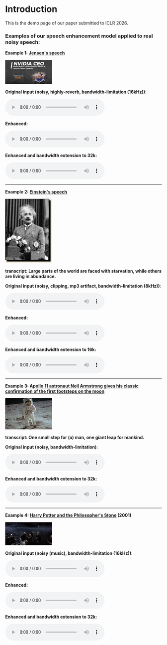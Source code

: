 # Introduction

This is the demo page of our paper submitted to ICLR 2026.


### Examples of our speech enhancement model applied to real noisy speech:

**Example 1: [Jensen's speech](https://www.youtube.com/watch?v=zbzCiau3hWc&t=24s)**

<img src="img/Jensen.png" style="width:30%; height:auto;"/>


**Original input (noisy, highly-reverb, bandwidth-limitation (16kHz))**:

<audio style="width:320px" controls="controls">
	<source src="wavs/Run_noisy.wav" type="audio/wav" />
</audio>

**Enhanced:** 

<audio style="width:320px" controls="controls">
	<source src="wavs/Run.wav" type="audio/wav" />
</audio>

**Enhanced and bandwidth extension to 32k:**  

<audio style="width:320px" controls="controls">
	<source src="wavs/Run_32k_kaiser_best.flac" type="audio/wav" />
</audio>

-----------------------------------------------------------

**Example 2: [Einstein's speech](https://history.aip.org/exhibits/einstein/voice3.htm)**

<img src="img/Einstein.jpg" style="width:30%; height:auto;"/>

**transcript: Large parts of the world are faced with starvation, while others are living in abundance.**  	

**Original input (noisy, clipping, mp3 artifact, bandwidth-limitation (8kHz))**:

<audio style="width:320px" controls="controls">
	<source src="wavs/Einstein_mp3_8k_noisy.wav" type="audio/wav" />
</audio>

**Enhanced:** 

<audio style="width:320px" controls="controls">
	<source src="wavs/Einstein_mp3_8k.wav" type="audio/wav" />
</audio>

**Enhanced and bandwidth extension to 16k:**  

<audio style="width:320px" controls="controls">
	<source src="wavs/Einstein_mp3_8k_16k.wav" type="audio/wav" />
</audio>

-----------------------------------------------------------

**Example 3: [Apollo 11 astronaut Neil Armstrong gives his classic confirmation of the first footsteps on the moon](https://science.nasa.gov/resource/sounds-of-mars-one-small-step/)**

<img src="img/Apollo.png" style="width:30%; height:auto;"/>

**transcript: One small step for (a) man, one giant leap for mankind.**  	

**Original input (noisy, bandwidth-limitation)**:

<audio style="width:320px" controls="controls">
	<source src="wavs/sounds-of-mars-one-small-step-earth_noisy.wav" type="audio/wav" />
</audio>


**Enhanced and bandwidth extension to 32k:**  

<audio style="width:320px" controls="controls">
	<source src="wavs/sounds-of-mars-one-small-step-earth_4kto32k.wav" type="audio/wav" />
</audio>

-----------------------------------------------------------

**Example 4: [Harry Potter and the Philosopher's Stone](https://youtu.be/ibRcSCRAyTA?t=22) (2001)**

<img src="img/Potter.png" style="width:30%; height:auto;"/>

**Original input (noisy (music), bandwidth-limitation (16kHz))**:

<audio style="width:320px" controls="controls">
	<source src="wavs/Potter_noisy.wav" type="audio/wav" />
</audio>

**Enhanced:** 

<audio style="width:320px" controls="controls">
	<source src="wavs/Potter.wav" type="audio/wav" />
</audio>

**Enhanced and bandwidth extension to 32k:**  

<audio style="width:320px" controls="controls">
	<source src="wavs/Potter_32k.wav" type="audio/wav" />
</audio>
